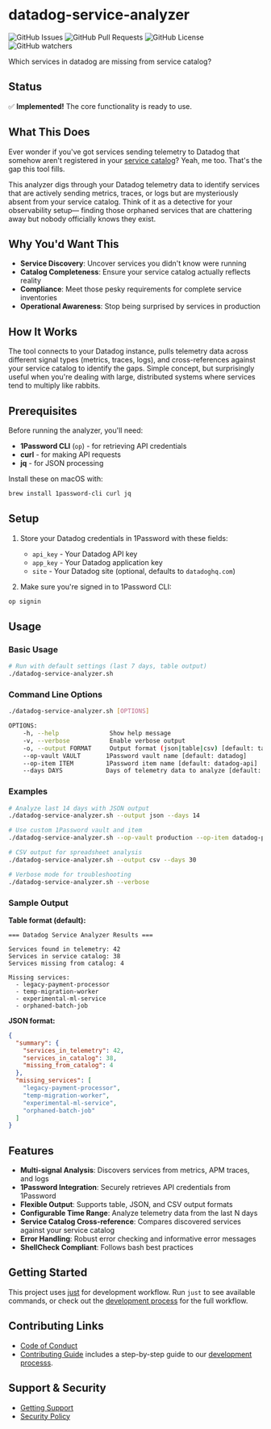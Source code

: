 # datadog-service-analyzer

![GitHub Issues](https://img.shields.io/github/issues/fini-net/datadog-service-analyzer)
![GitHub Pull Requests](https://img.shields.io/github/issues-pr/fini-net/datadog-service-analyzer)
![GitHub License](https://img.shields.io/github/license/fini-net/datadog-service-analyzer)
![GitHub watchers](https://img.shields.io/github/watchers/fini-net/datadog-service-analyzer)

Which services in datadog are missing from service catalog?

## Status

✅ **Implemented!** The core functionality is ready to use.

## What This Does

Ever wonder if you've got services sending telemetry to Datadog that somehow
aren't registered in your [service catalog](https://docs.datadoghq.com/internal_developer_portal/software_catalog/)?
Yeah, me too. That's the gap this tool fills.

This analyzer digs through your Datadog telemetry data to identify services that
are actively sending metrics, traces, or logs but are mysteriously absent from
your service catalog. Think of it as a detective for your observability setup—
finding those orphaned services that are chattering away but nobody officially
knows they exist.

## Why You'd Want This

- **Service Discovery**: Uncover services you didn't know were running
- **Catalog Completeness**: Ensure your service catalog actually reflects reality
- **Compliance**: Meet those pesky requirements for complete service inventories
- **Operational Awareness**: Stop being surprised by services in production

## How It Works

The tool connects to your Datadog instance, pulls telemetry data across different
signal types (metrics, traces, logs), and cross-references against your service
catalog to identify the gaps. Simple concept, but surprisingly useful when you're
dealing with large, distributed systems where services tend to multiply like
rabbits.

## Prerequisites

Before running the analyzer, you'll need:

- **1Password CLI** (`op`) - for retrieving API credentials
- **curl** - for making API requests
- **jq** - for JSON processing

Install these on macOS with:

```bash
brew install 1password-cli curl jq
```

## Setup

1. Store your Datadog credentials in 1Password with these fields:
   - `api_key` - Your Datadog API key
   - `app_key` - Your Datadog application key
   - `site` - Your Datadog site (optional, defaults to `datadoghq.com`)

2. Make sure you're signed in to 1Password CLI:

```bash
op signin
```

## Usage

### Basic Usage

```bash
# Run with default settings (last 7 days, table output)
./datadog-service-analyzer.sh
```

### Command Line Options

```bash
./datadog-service-analyzer.sh [OPTIONS]

OPTIONS:
    -h, --help              Show help message
    -v, --verbose           Enable verbose output
    -o, --output FORMAT     Output format (json|table|csv) [default: table]
    --op-vault VAULT       1Password vault name [default: datadog]
    --op-item ITEM         1Password item name [default: datadog-api]
    --days DAYS            Days of telemetry data to analyze [default: 7]
```

### Examples

```bash
# Analyze last 14 days with JSON output
./datadog-service-analyzer.sh --output json --days 14

# Use custom 1Password vault and item
./datadog-service-analyzer.sh --op-vault production --op-item datadog-prod

# CSV output for spreadsheet analysis
./datadog-service-analyzer.sh --output csv --days 30

# Verbose mode for troubleshooting
./datadog-service-analyzer.sh --verbose
```

### Sample Output

**Table format (default):**

```text
=== Datadog Service Analyzer Results ===

Services found in telemetry: 42
Services in service catalog: 38
Services missing from catalog: 4

Missing services:
  - legacy-payment-processor
  - temp-migration-worker
  - experimental-ml-service
  - orphaned-batch-job
```

**JSON format:**

```json
{
  "summary": {
    "services_in_telemetry": 42,
    "services_in_catalog": 38,
    "missing_from_catalog": 4
  },
  "missing_services": [
    "legacy-payment-processor",
    "temp-migration-worker",
    "experimental-ml-service",
    "orphaned-batch-job"
  ]
}
```

## Features

- **Multi-signal Analysis**: Discovers services from metrics, APM traces, and logs
- **1Password Integration**: Securely retrieves API credentials from 1Password
- **Flexible Output**: Supports table, JSON, and CSV output formats
- **Configurable Time Range**: Analyze telemetry data from the last N days
- **Service Catalog Cross-reference**: Compares discovered services against your service catalog
- **Error Handling**: Robust error checking and informative error messages
- **ShellCheck Compliant**: Follows bash best practices

## Getting Started

This project uses [just](https://github.com/casey/just) for development workflow.
Run `just` to see available commands, or check out the
[development process](.github/CONTRIBUTING.md#development-process) for the full
workflow.

## Contributing Links

- [Code of Conduct](.github/CODE_OF_CONDUCT.md)
- [Contributing Guide](.github/CONTRIBUTING.md) includes a step-by-step guide to our
  [development processs](.github/CONTRIBUTING.md#development-process).

## Support & Security

- [Getting Support](.github/SUPPORT.md)
- [Security Policy](.github/SECURITY.md)
